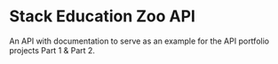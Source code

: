 # Stack Education Zoo API
An API with documentation to serve as an example for the API portfolio projects Part 1 & Part 2.
